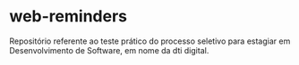 # web-reminders
Repositório referente ao teste prático do processo seletivo para estagiar em Desenvolvimento de Software, em nome da dti digital.
